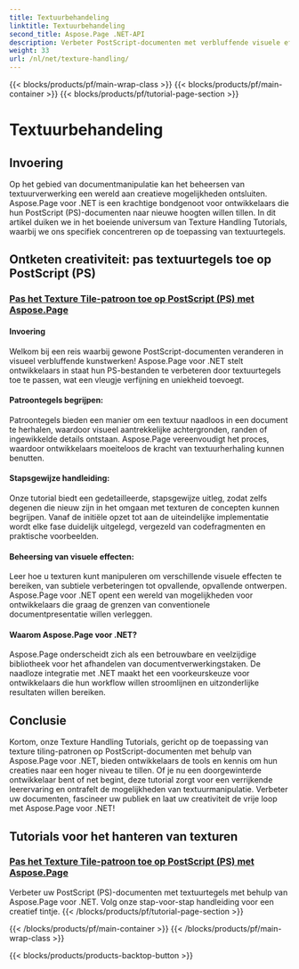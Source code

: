 ```yaml
---
title: Textuurbehandeling
linktitle: Textuurbehandeling
second_title: Aspose.Page .NET-API
description: Verbeter PostScript-documenten met verbluffende visuele effecten! Leer textuurtegels toepassen met Aspose.Page voor .NET met onze stapsgewijze handleiding.
weight: 33
url: /nl/net/texture-handling/
---
```


{{< blocks/products/pf/main-wrap-class >}}
{{< blocks/products/pf/main-container >}}
{{< blocks/products/pf/tutorial-page-section >}}

# Textuurbehandeling

## Invoering

Op het gebied van documentmanipulatie kan het beheersen van textuurverwerking een wereld aan creatieve mogelijkheden ontsluiten. Aspose.Page voor .NET is een krachtige bondgenoot voor ontwikkelaars die hun PostScript (PS)-documenten naar nieuwe hoogten willen tillen. In dit artikel duiken we in het boeiende universum van Texture Handling Tutorials, waarbij we ons specifiek concentreren op de toepassing van textuurtegels.

## Ontketen creativiteit: pas textuurtegels toe op PostScript (PS)

### [Pas het Texture Tile-patroon toe op PostScript (PS) met Aspose.Page](./apply-texture-tiling-pattern-to-postscript-ps/)

#### Invoering
Welkom bij een reis waarbij gewone PostScript-documenten veranderen in visueel verbluffende kunstwerken! Aspose.Page voor .NET stelt ontwikkelaars in staat hun PS-bestanden te verbeteren door textuurtegels toe te passen, wat een vleugje verfijning en uniekheid toevoegt.

#### Patroontegels begrijpen:
Patroontegels bieden een manier om een textuur naadloos in een document te herhalen, waardoor visueel aantrekkelijke achtergronden, randen of ingewikkelde details ontstaan. Aspose.Page vereenvoudigt het proces, waardoor ontwikkelaars moeiteloos de kracht van textuurherhaling kunnen benutten.

#### Stapsgewijze handleiding:
Onze tutorial biedt een gedetailleerde, stapsgewijze uitleg, zodat zelfs degenen die nieuw zijn in het omgaan met texturen de concepten kunnen begrijpen. Vanaf de initiële opzet tot aan de uiteindelijke implementatie wordt elke fase duidelijk uitgelegd, vergezeld van codefragmenten en praktische voorbeelden.

#### Beheersing van visuele effecten:
Leer hoe u texturen kunt manipuleren om verschillende visuele effecten te bereiken, van subtiele verbeteringen tot opvallende, opvallende ontwerpen. Aspose.Page voor .NET opent een wereld van mogelijkheden voor ontwikkelaars die graag de grenzen van conventionele documentpresentatie willen verleggen.

#### Waarom Aspose.Page voor .NET?
Aspose.Page onderscheidt zich als een betrouwbare en veelzijdige bibliotheek voor het afhandelen van documentverwerkingstaken. De naadloze integratie met .NET maakt het een voorkeurskeuze voor ontwikkelaars die hun workflow willen stroomlijnen en uitzonderlijke resultaten willen bereiken.

## Conclusie

Kortom, onze Texture Handling Tutorials, gericht op de toepassing van texture tiling-patronen op PostScript-documenten met behulp van Aspose.Page voor .NET, bieden ontwikkelaars de tools en kennis om hun creaties naar een hoger niveau te tillen. Of je nu een doorgewinterde ontwikkelaar bent of net begint, deze tutorial zorgt voor een verrijkende leerervaring en ontrafelt de mogelijkheden van textuurmanipulatie. Verbeter uw documenten, fascineer uw publiek en laat uw creativiteit de vrije loop met Aspose.Page voor .NET!
## Tutorials voor het hanteren van texturen
### [Pas het Texture Tile-patroon toe op PostScript (PS) met Aspose.Page](./apply-texture-tiling-pattern-to-postscript-ps/)
Verbeter uw PostScript (PS)-documenten met textuurtegels met behulp van Aspose.Page voor .NET. Volg onze stap-voor-stap handleiding voor een creatief tintje.
{{< /blocks/products/pf/tutorial-page-section >}}

{{< /blocks/products/pf/main-container >}}
{{< /blocks/products/pf/main-wrap-class >}}

{{< blocks/products/products-backtop-button >}}

